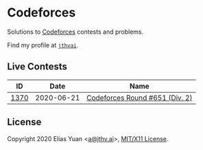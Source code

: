<!-- SPDX-License-Identifier: X11 -->
# Codeforces

Solutions to [Codeforces](https://codeforces.com/) contests and problems.

Find my profile at [`jthvai`](https://codeforces.com/profile/jthvai).

## Live Contests

| ID              | Date       | Name
| ---             | ---        | ---
| [1370](./1370/) | 2020-06-21 | [Codeforces Round #651 (Div. 2)](https://codeforces.com/contests/1370)

## License

Copyright 2020 Elias Yuan <<a@jthv.ai>>, [MIT/X11 License](https://jthv.ai/LICENSE/X11.txt).
